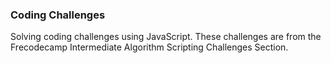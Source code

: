 ### Coding Challenges

Solving coding challenges using JavaScript. These challenges are from the Frecodecamp Intermediate Algorithm Scripting Challenges Section.
